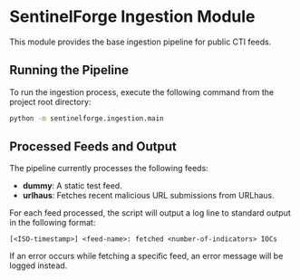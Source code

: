 # SentinelForge Ingestion Module

This module provides the base ingestion pipeline for public CTI feeds.

## Running the Pipeline

To run the ingestion process, execute the following command from the project root directory:

```bash
python -m sentinelforge.ingestion.main
```

## Processed Feeds and Output

The pipeline currently processes the following feeds:

*   **dummy**: A static test feed.
*   **urlhaus**: Fetches recent malicious URL submissions from URLhaus.

For each feed processed, the script will output a log line to standard output in the following format:

```
[<ISO-timestamp>] <feed-name>: fetched <number-of-indicators> IOCs
```

If an error occurs while fetching a specific feed, an error message will be logged instead. 